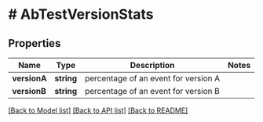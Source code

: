 # # AbTestVersionStats

## Properties

Name | Type | Description | Notes
------------ | ------------- | ------------- | -------------
**versionA** | **string** | percentage of an event for version A |
**versionB** | **string** | percentage of an event for version B |

[[Back to Model list]](../../README.md#models) [[Back to API list]](../../README.md#endpoints) [[Back to README]](../../README.md)
